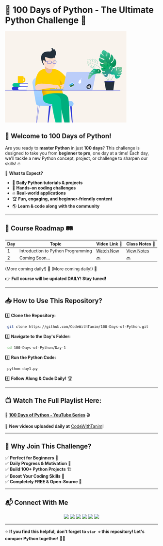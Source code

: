 # 🐍 100 Days of Python - The Ultimate Python Challenge 🚀

<p>
    <img src="https://github.com/CodeWithTanim/README-MANAGER/blob/main/python%20gif.gif" width="400" />
</p>

## 🎯 Welcome to 100 Days of Python!
Are you ready to **master Python** in just **100 days**? This challenge is designed to take you from **beginner to pro**, one day at a time! Each day, we'll tackle a new Python concept, project, or challenge to sharpen our skills! 🔥

📌 **What to Expect?**
- 🚀 **Daily Python tutorials & projects**
- 🎯 **Hands-on coding challenges**
- 🔥 **Real-world applications**
- 🏆 **Fun, engaging, and beginner-friendly content**
- 🌎 **Learn & code along with the community**

---

## 📌 Course Roadmap 🛤️

| Day | Topic | Video Link 🎥 | Class Notes 📖 |
|----|-------------------------------|------------|--------------|
| 1  | Introduction to Python Programming | [Watch Now](https://youtu.be/YNwIaPlSuFI) | [View Notes](https://github.com/CodeWithTanim/100-Days-of-Python/blob/main/Day%201/Day%201%20Class%20Notes.md) |
| 2  | Coming Soon... | 🔜 | 🔜 |

(More coming daily!) 🎉 
(More coming daily!) 🎉  


👉 **Full course will be updated DAILY! Stay tuned!**

---

## 📥 How to Use This Repository?
1️⃣ **Clone the Repository:**
```bash
 git clone https://github.com/CodeWithTanim/100-Days-of-Python.git
```

2️⃣ **Navigate to the Day's Folder:**
```bash
 cd 100-Days-of-Python/Day-1
```

3️⃣ **Run the Python Code:**
```bash
 python day1.py
```

4️⃣ **Follow Along & Code Daily!** 🏆

---

## 📺 Watch The Full Playlist Here: 
🎥 **[100 Days of Python - YouTube Series](https://www.youtube.com/playlist?list=PL1zLMEn8OJHWmukqkae_Xj-cHQz2_KOqm)** 🎬

🚀 **New videos uploaded daily at** [CodeWithTanim](https://www.youtube.com/@CodeWithTanim)!

---

## 🚀 Why Join This Challenge?
✅ **Perfect for Beginners** 🐣  
✅ **Daily Progress & Motivation** 🎯  
✅ **Build 100+ Python Projects** 🏗️  
✅ **Boost Your Coding Skills** 🚀  
✅ **Completely FREE & Open-Source** 💖  

---

## 📬 Connect With Me
<p align="center">
    <a href="https://www.facebook.com/CodeWithTanim" target="blank"><img src="https://img.shields.io/badge/Facebook-%231877F2.svg?style=for-the-badge&logo=facebook&logoColor=white" /></a>
    <a href="https://www.instagram.com/CodeWithTanim" target="blank"><img src="https://img.shields.io/badge/Instagram-%23E4405F.svg?style=for-the-badge&logo=instagram&logoColor=white" /></a>
    <a href="https://www.youtube.com/@CodeWithTanim" target="blank"><img src="https://img.shields.io/badge/YouTube-%23FF0000.svg?style=for-the-badge&logo=youtube&logoColor=white" /></a>
    <a href="https://www.twitter.com/CodeWithTanim" target="blank"><img src="https://img.shields.io/badge/Twitter-%231DA1F2.svg?style=for-the-badge&logo=twitter&logoColor=white" /></a>
    <a href="https://www.linkedin.com/in/CodeWithTanim" target="blank"><img src="https://img.shields.io/badge/LinkedIn-%230077B5.svg?style=for-the-badge&logo=linkedin&logoColor=white" /></a>
    <a href="https://discord.gg/4Y4KUUADMC" target="blank"><img src="https://img.shields.io/badge/Discord-%237289DA.svg?style=for-the-badge&logo=discord&logoColor=white" /></a>
</p>

---

⭐ **If you find this helpful, don't forget to `star ⭐` this repository! Let's conquer Python together!** 🚀🔥
